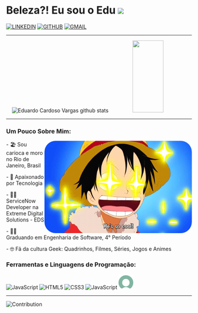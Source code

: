 # Beleza?! Eu sou o Edu <img src="https://raw.githubusercontent.com/iampavangandhi/iampavangandhi/master/gifs/Hi.gif" width="30px"></h2>
[![LINKEDIN](https://img.shields.io/badge/LinkedIn-0077B5?style=for-the-badge&logo=linkedin&logoColor=white)](https://www.linkedin.com/in/eduardocvargas/)
[![GITHUB](https://img.shields.io/badge/GitHub-100000?style=for-the-badge&logo=github&logoColor=white)](https://github.com/duducardoso)
[![GMAIL](https://img.shields.io/badge/Gmail-D14836?style=for-the-badge&logo=gmail&logoColor=white)](mailto:eduardo.cardoso.vargas@gmail.com)

<hr>

<div align="center">  
  <img width="49%" height="195px" src="https://github-readme-stats.vercel.app/api?username=duducardoso&show_icons=true&count_private=true&hide_border=true&title_color=00bfbf&icon_color=00bfbf&text_color=c9d1d9&bg_color=0d1117" alt="Eduardo Cardoso Vargas github stats" /> 
  <img width="41%" height="195px" src="https://github-readme-stats.vercel.app/api/top-langs/?username=duducardoso&layout=compact&hide_border=true&title_color=00bfbf&text_color=00bfbf&bg_color=0d1117" />
</div>

<hr>

### Um Pouco Sobre Mim:
<div style="display: inline_block"  >
<img align="right" width="400" height="250" style="border-radius:30px;" src="Luffy.gif?raw=true" />
<p> - 🏖 Sou carioca e moro no Rio de Janeiro, Brasil </p>
<p> - 💙 Apaixonado por Tecnologia </p>
<p> - 👨‍💻 ServiceNow Developer na Extreme Digital Solutions - EDS </p>
<p> - 👨‍🎓 Graduando em Engenharia de Software, 4° Período </p>
<p> - 🤓 Fã da cultura Geek: Quadrinhos, Filmes, Séries, Jogos e Animes </p>
</div>

### Ferramentas e Linguagens de Programação:
<div> 
  <img width="40" height="40" alt="JavaScript" src="https://cdn.jsdelivr.net/gh/devicons/devicon/icons/javascript/javascript-original.svg"/>
  <img width="40" height="40" alt="HTML5" src="https://cdn.jsdelivr.net/gh/devicons/devicon/icons/html5/html5-original.svg"/>
  <img width="40" height="40" alt="CSS3" src="https://cdn.jsdelivr.net/gh/devicons/devicon/icons/css3/css3-original.svg"/>
  <img width="40" height="Git" alt="JavaScript" src="https://cdn.jsdelivr.net/gh/devicons/devicon/icons/git/git-original.svg"/>
  <img width="40" alt="ServiceNow" src="ServiceNow.svg?raw=true"/>
</div>

<hr>

![Contribution](https://activity-graph.herokuapp.com/graph?username=duducardoso&theme=gotham&hide_border=true&area=true)

